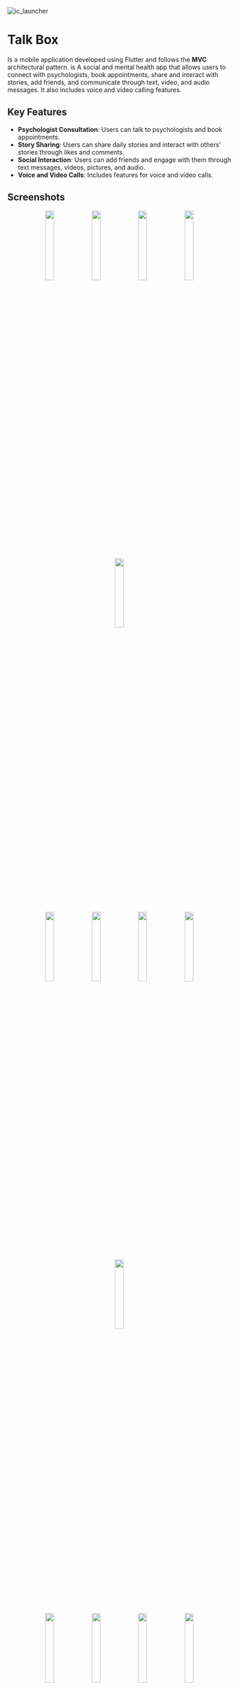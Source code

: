 ![ic_launcher](https://github.com/user-attachments/assets/c31f3bb4-fa0e-4580-9e57-535453425c23)

# Talk Box

Is a mobile application developed using Flutter and follows the **MVC** architectural pattern. is A social and mental health app that allows users to connect with psychologists, book appointments, share and interact with stories, add friends, and communicate through text, video, and audio messages. It also includes voice and video calling features.


## Key Features

* **Psychologist Consultation**: Users can talk to psychologists and book appointments.
* **Story Sharing**: Users can share daily stories and interact with others' stories through likes and comments.
* **Social Interaction**: Users can add friends and engage with them through text messages, videos, pictures, and audio.
* **Voice and Video Calls**: Includes features for voice and video calls.


## Screenshots
<p align="center">
  <img src="https://github.com/user-attachments/assets/0d2b5c60-fac4-4c14-9a55-dafa935536a6" width="20%" />
  <img src="https://github.com/user-attachments/assets/0fc9e738-6fab-4a93-a446-f5d25e607275" width="20%" />
  <img src="https://github.com/user-attachments/assets/9eef1725-514c-4ac3-b8bc-34b76dd16d99" width="20%" />
  <img src="https://github.com/user-attachments/assets/bf3926d3-9041-427e-909f-f63fc9f65471" width="20%" />
  <img src="https://github.com/user-attachments/assets/289e4b5f-8450-4c19-aefd-94d8c7e38a41" width="20%" />
</p>
<p align="center">
  <img src="https://github.com/user-attachments/assets/c3ea73dd-6cb3-41f5-89e7-6d0c9e537ba3" width="20%" />
  <img src="https://github.com/user-attachments/assets/b35cc0f9-e383-4c19-9b1f-bffe56c14c4d" width="20%" />
  <img src="https://github.com/user-attachments/assets/29da9124-b8a2-473c-b721-85a6eafba13e" width="20%" />
  <img src="https://github.com/user-attachments/assets/cf30e3d9-9f8a-43b7-a138-0e10706f9fe9" width="20%" />
  <img src="https://github.com/user-attachments/assets/be85a4b8-7038-4f7b-9702-8cd1d9ebefd7" width="20%" />
</p>
<p align="center">
  <img src="https://github.com/user-attachments/assets/ea90faa3-5844-4e7a-a6b5-9c3765e6b1dc" width="20%" />
  <img src="https://github.com/user-attachments/assets/33a955a9-0cfb-47e5-8e26-9a908559e2e7" width="20%" />
  <img src="https://github.com/user-attachments/assets/e2dbf363-a0d1-4fa1-85e5-36fdbe9efdcf" width="20%" />
  <img src="https://github.com/user-attachments/assets/f0fae7f2-5904-4352-9cce-2c056961e574" width="20%" />
  <img src="https://github.com/user-attachments/assets/b37f82b7-c2a5-42f1-8eb0-6fe83f3c357b" width="20%" />
</p>

## Used Dependencies 
* **GetX**: State management, navigation, and dependency injection.
* **firebase_auth**: Used for User authentication (email, OAuth providers).
* **firebase_storage**: File upload/download to Firebase Cloud Storage.
* **cloud_firestore**: Real-time NoSQL database from Firebase.
* **video_player**: Video playback.
* **file_picker**: Selecting files from device storage.
* **dio**:  HTTP client for making network requests.
* **awesome_notifications**: Creating rich local notifications.
* **share_plus**: Sharing content with other apps.
* **audioplayers**: Simple audio playback.
* **videosdk**: Video conferencing and real-time communication.

